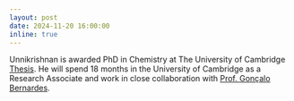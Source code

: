 ```yaml
---
layout: post
date: 2024-11-20 16:00:00
inline: true
---
```


Unnikrishnan is awarded PhD in Chemistry at The University of Cambridge  <a href="https://www.repository.cam.ac.uk/items/48c01dbe-5fb5-4f1e-8046-1a45a8ad9a60">Thesis</a>. He will spend 18 months in the University of Cambridge as a Research Associate and work in close collaboration with <a href="https://www.ch.cam.ac.uk/person/gb453"> Prof. Gonçalo Bernardes</a>.
